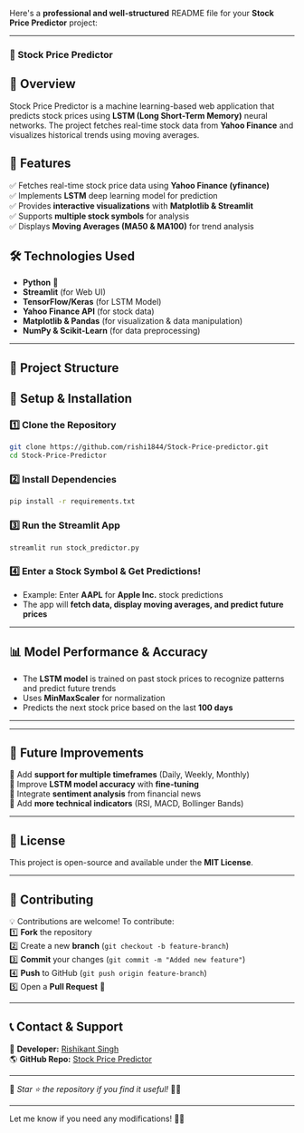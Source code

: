 Here's a **professional and well-structured** README file for your **Stock Price Predictor** project:  

---

### **📌 Stock Price Predictor**  

## **📖 Overview**  
Stock Price Predictor is a machine learning-based web application that predicts stock prices using **LSTM (Long Short-Term Memory)** neural networks. The project fetches real-time stock data from **Yahoo Finance** and visualizes historical trends using moving averages.  

## **🚀 Features**  
✅ Fetches real-time stock price data using **Yahoo Finance (yfinance)**  
✅ Implements **LSTM** deep learning model for prediction  
✅ Provides **interactive visualizations** with **Matplotlib & Streamlit**  
✅ Supports **multiple stock symbols** for analysis  
✅ Displays **Moving Averages (MA50 & MA100)** for trend analysis  

## **🛠️ Technologies Used**  
- **Python** 🐍  
- **Streamlit** (for Web UI)  
- **TensorFlow/Keras** (for LSTM Model)  
- **Yahoo Finance API** (for stock data)  
- **Matplotlib & Pandas** (for visualization & data manipulation)  
- **NumPy & Scikit-Learn** (for data preprocessing)  

---

## **📂 Project Structure**  

## **📌 Setup & Installation**  

### **1️⃣ Clone the Repository**  
```sh
git clone https://github.com/rishi1844/Stock-Price-predictor.git
cd Stock-Price-Predictor
```

### **2️⃣ Install Dependencies**  
```sh
pip install -r requirements.txt
```

### **3️⃣ Run the Streamlit App**  
```sh
streamlit run stock_predictor.py
```

### **4️⃣ Enter a Stock Symbol & Get Predictions!**  
- Example: Enter **AAPL** for **Apple Inc.** stock predictions  
- The app will **fetch data, display moving averages, and predict future prices**  

---

## **📊 Model Performance & Accuracy**  
- The **LSTM model** is trained on past stock prices to recognize patterns and predict future trends  
- Uses **MinMaxScaler** for normalization  
- Predicts the next stock price based on the last **100 days**  

---

---

## **📌 Future Improvements**  
🔹 Add **support for multiple timeframes** (Daily, Weekly, Monthly)  
🔹 Improve **LSTM model accuracy** with **fine-tuning**  
🔹 Integrate **sentiment analysis** from financial news  
🔹 Add **more technical indicators** (RSI, MACD, Bollinger Bands)  

---

## **📜 License**  
This project is open-source and available under the **MIT License**.  

---

## **🤝 Contributing**  
💡 Contributions are welcome! To contribute:  
1️⃣ **Fork** the repository  
2️⃣ Create a new **branch** (`git checkout -b feature-branch`)  
3️⃣ **Commit** your changes (`git commit -m "Added new feature"`)  
4️⃣ **Push** to GitHub (`git push origin feature-branch`)  
5️⃣ Open a **Pull Request** 🚀  

---

## **📞 Contact & Support**  
📩 **Developer:** [Rishikant Singh](https://github.com/rishi1844)  
🌎 **GitHub Repo:** [Stock Price Predictor](https://github.com/rishi1844/Stock-Price-predictor)  

---

🔹 *Star ⭐ the repository if you find it useful!* 🚀✨  

---

Let me know if you need any modifications! 🚀🔥
